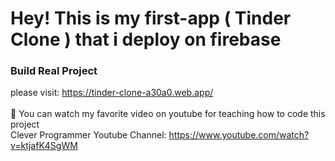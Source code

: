 # Hey! This is my first-app ( Tinder Clone ) that i deploy on firebase

### Build Real Project
please visit: https://tinder-clone-a30a0.web.app/
</br></br>
🚀 You can watch my favorite video on youtube for teaching how to code this project
</br> Clever Programmer Youtube Channel: https://www.youtube.com/watch?v=ktjafK4SgWM
